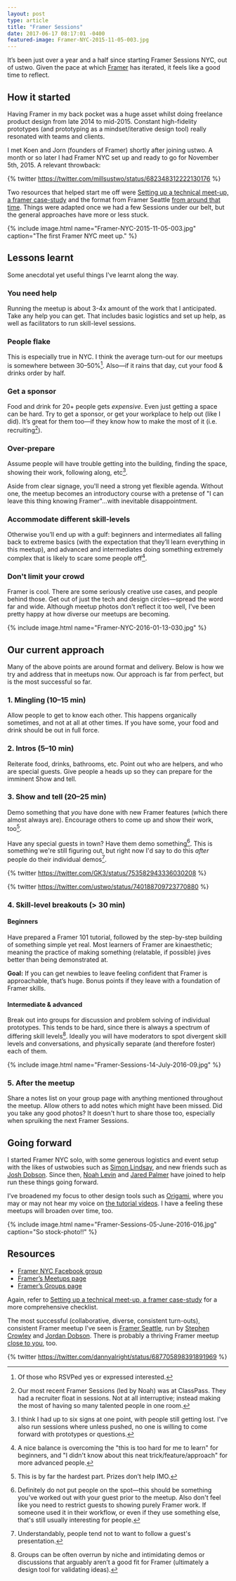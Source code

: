 ```yaml
---
layout: post
type: article
title: "Framer Sessions"
date: 2017-06-17 08:17:01 -0400
featured-image: Framer-NYC-2015-11-05-003.jpg
---
```


It’s been just over a year and a half since starting Framer Sessions NYC, out of ustwo. Given the pace at which [Framer](http://framer.com) has iterated, it feels like a good time to reflect.

## How it started
Having Framer in my back pocket was a huge asset whilst doing freelance product design from late 2014 to mid-2015. Constant high-fidelity prototypes (and prototyping as a mindset/iterative design tool) really resonated with teams and clients.

I met Koen and Jorn (founders of Framer) shortly after joining ustwo. A month or so later I had Framer NYC set up and ready to go for November 5th, 2015. A relevant throwback:

{% twitter https://twitter.com/millsustwo/status/682348312222130176 %}

Two resources that helped start me off were [Setting up a technical meet-up, a framer case-study](https://blog.framer.com/how-to-host-to-a-framer-session-9e887ce6d7d1) and the format from Framer Seattle [from around that time](https://www.facebook.com/events/1704332906452240/). Things were adapted once we had a few Sessions under our belt, but the general approaches have more or less stuck.

{% include image.html name="Framer-NYC-2015-11-05-003.jpg" caption="The first Framer NYC meet up." %}

## Lessons learnt
Some anecdotal yet useful things I've learnt along the way.

### You need help
Running the meetup is about 3-4x amount of the work that I anticipated. Take any help you can get. That includes basic logistics and set up help, as well as facilitators to run skill-level sessions.

### People flake
This is especially true in NYC. I think the average turn-out for our meetups is somewhere between 30–50%[^rsvp]. Also—if it rains that day, cut your food & drinks order by half.

### Get a sponsor
Food and drink for 20+ people gets *expensive*. Even just getting a space can be hard. Try to get a sponsor, or get your workplace to help out (like I did). It’s great for them too—if they know how to make the most of it (i.e. recruiting[^recruiting]).

### Over-prepare
Assume people will have trouble getting into the building, finding the space, showing their work, following along, etc[^signage].

Aside from clear signage, you'll need a strong yet flexible agenda. Without one, the meetup becomes an introductory course with a pretense of "I can leave this thing knowing Framer"...with inevitable disappointment.

### Accommodate different skill-levels
Otherwise you’ll end up with a gulf: beginners and intermediates all falling back to extreme basics (with the expectation that they’ll learn everything in this meetup), and advanced and intermediates doing something extremely complex that is likely to scare some people off[^balance].

### Don't limit your crowd
Framer is cool. There are some seriously creative use cases, and people behind those. Get out of just the tech and design circles—spread the word far and wide. Although meetup photos don't reflect it too well, I've been pretty happy at how diverse our meetups are becoming.

{% include image.html name="Framer-NYC-2016-01-13-030.jpg" %}

## Our current approach
Many of the above points are around format and delivery. Below is how we try and address that in meetups now. Our approach is far from perfect, but is the most successful so far.

### 1. Mingling (10–15 min)
Allow people to get to know each other. This happens organically sometimes, and not at all at other times. If you have some, your food and drink should be out in full force.

### 2. Intros (5–10 min)
Reiterate food, drinks, bathrooms, etc. Point out who are helpers, and who are special guests. Give people a heads up so they can prepare for the imminent Show and tell.

### 3. Show and tell (20–25 min)
Demo something that *you* have done with new Framer features (which there almost always are). Encourage others to come up and show their work, too[^showandtell].

Have any special guests in town? Have them demo something[^specialguests]. This is something we're still figuring out, but right now I'd say to do this *after* people do their individual demos[^ordering].

{% twitter https://twitter.com/GK3/status/753582943336030208 %}

{% twitter https://twitter.com/ustwo/status/740188709723770880 %}


### 4. Skill-level breakouts (> 30 min)

#### Beginners
Have prepared a Framer 101 tutorial, followed by the step-by-step building of something simple yet real. Most learners of Framer are kinaesthetic; meaning the practice of making something (relatable, if possible) jives better than being demonstrated at.

**Goal:** If you can get newbies to leave feeling confident that Framer is approachable, that’s huge. Bonus points if they leave with a foundation of Framer skills.

#### Intermediate & advanced
Break out into groups for discussion and problem solving of individual prototypes. This tends to be hard, since there is always a spectrum of differing skill levels[^overrun]. Ideally you will have moderators to spot divergent skill levels and conversations, and physically separate (and therefore foster) each of them.

{% include image.html name="Framer-Sessions-14-July-2016-09.jpg" %}

### 5. After the meetup
Share a notes list on your group page with anything mentioned throughout the meetup. Allow others to add notes which might have been missed. Did you take any good photos? It doesn't hurt to share those too, especially when spruiking the next Framer Sessions.



## Going forward
I started Framer NYC solo, with some generous logistics and event setup with the likes of ustwobies such as [Simon Lindsay](http://twitter.com/simonlindsay), and new friends such as [Josh Dobson](https://twitter.com/JoshuaRule). Since then, [Noah Levin](http://twitter.com/nlevin) and [Jared Palmer](http://twitter.com/jaredpalmer) have joined to help run these things going forward.

I’ve broadened my focus to other design tools such as [Origami](http://origami.design), where you may or may not hear my voice on [the tutorial videos](http://origami.design/tutorials/getting-started/Getting-Started.html). I have a feeling these meetups will broaden over time, too.

{% include image.html name="Framer-Sessions-05-June-2016-016.jpg" caption="So stock-photo!!" %}

## Resources
- [Framer NYC Facebook group](http://fb.com/groups/framernyc/)
- [Framer’s Meetups page](http://framer.com/community/meetups/)
- [Framer’s Groups page](https://framer.com/community/groups/)

Again, refer to [Setting up a technical meet-up, a framer case-study](https://blog.framer.com/how-to-host-to-a-framer-session-9e887ce6d7d1) for a more comprehensive checklist.

The most successful (collaborative, diverse, consistent turn-outs), consistent Framer meetup I’ve seen is [Framer Seattle](http://facebook.com/groups/framerjs.seattle/), run by [Stephen Crowley](https://twitter.com/stephenncrowley) and [Jordan Dobson](https://twitter.com/jordandobson). There is probably a thriving Framer meetup [close to you](http://framer.com/community/meetups/), too.

{% twitter https://twitter.com/dannyalright/status/687705898391891969 %}

[^recruiting]: Our most recent Framer Sessions (led by Noah) was at ClassPass. They had a recruiter float in sessions. Not at all interruptive; instead making the most of having so many talented people in one room.
[^rsvp]: Of those who RSVPed yes or expressed interested.
[^signage]: I think I had up to six signs at one point, with people still getting lost. I've also run sessions where unless pushed, no one is willing to come forward with prototypes or questions.
[^balance]: A nice balance is overcoming the "this is too hard for me to learn" for beginners, and "I didn't know about this neat trick/feature/approach" for more advanced people.
[^showandtell]: This is by far the hardest part. Prizes don’t help IMO.
[^specialguests]: Definitely do not put people on the spot—this should be something you've worked out with your guest prior to the meetup. Also don't feel like you need to restrict guests to showing purely Framer work. If someone used it in their workflow, or even if they use something else, that's still usually interesting for people.
[^ordering]: Understandably, people tend not to want to follow a guest's presentation.
[^overrun]: Groups can be often overrun by niche and intimidating demos or discussions that arguably aren’t a good fit for Framer (ultimately a design tool for validating ideas).
